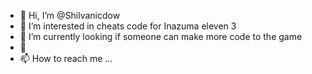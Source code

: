 - 👋 Hi, I’m @Shilvanicdow
- 👀 I’m interested in cheats code for Inazuma eleven 3
- 🌱 I’m currently looking if someone can make more code to the game
- 💞️ 
- 📫 How to reach me ...

<!---
Shilvanicdow/Shilvanicdow is a ✨ special ✨ repository because its `README.md` (this file) appears on your GitHub profile.
You can click the Preview link to take a look at your changes.
--->
